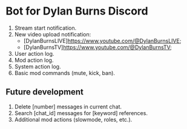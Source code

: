 # Bot for Dylan Burns Discord

1. Stream start notification.
2. New video upload notification:
   - [DylanBurnsLIVE]<https://www.youtube.com/@DylanBurnsLIVE>;
   - [DylanBurnsTV]<https://www.youtube.com/@DylanBurnsTV>;
3. User action log.
4. Mod action log.
5. System action log.
6. Basic mod commands (mute, kick, ban).

## Future development

1. Delete [number] messages in current chat.
2. Search [chat_id] messages for [keyword] references.
3. Additional mod actions (slowmode, roles, etc.).
